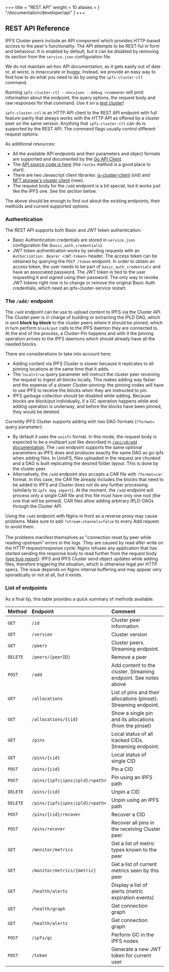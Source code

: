 +++
title = "REST API"
weight = 10
aliases = [
    "/documentation/developer/api"
]
+++

## REST API Reference

IPFS Cluster peers include an API component which provides HTTP-based access to the peer's functionality. The API attempts to be REST-ful in form and behaviour. It is enabled by default, but it can be disabled by removing its section from the `service.json` configuration file.

We do not maintain ad-hoc API documentation, as it gets easily out of date or, at worst, is innaccurate or buggy. Instead, we provide an easy way to find how to do what you need to do by using the `ipfs-cluster-ctl` command.

Running `ipfs-cluster-ctl --enc=json --debug <command>` will print information about the endpoint, the query options, the request body and raw responses for that command. Use it on a [test cluster](/documentation/quickstart/)!

`ipfs-cluster-ctl` is an HTTP API client to the REST API endpoint with full feature-parity that always works with the HTTP API as offered by a cluster peer on the same version. Anything that `ipfs-cluster-ctl` can do is supported by the REST API. The command flags usually control different request options.

As additional resources:

* All the available API endpoints and their parameters and object formats are supported and documented by the [Go API Client](https://pkg.go.dev/github.com/ipfs-cluster/ipfs-cluster/api/rest/client?tab=doc#Client).
* The [API source code is here](https://github.com/ipfs-cluster/ipfs-cluster/blob/master/api/rest/restapi.go) (the `routes` method is a good place to start).
* There are two Javascript client libraries: [js-cluster-client](https://github.com/ipfs-cluster/js-cluster-client) (old) and [NFT.storage's cluster client](https://github.com/nftstorage/ipfs-cluster) (new).
* The request body for the `/add` endpoint is a bit special, but it works just like the IPFS one. See the section below.

The above should be enough to find out about the existing endpoints, their methods and current supported options.

### Authentication

The REST API supports both Basic and JWT token authentication:

* Basic Authentication credentials are stored in `service.json` configuration file (`basic_auth_credentials`).
* JWT token authentication works by sending requests with an `Authorization: Bearer <JWT-token>` header. The access token can be obtained by querying the `POST /token` endpoint. In order to obtain an access token, the user needs to be part of `basic_auth_credentials` and have an associated password. The JWT token is tied to the user requesting it and signed using their password. The only way to revoke JWT tokens right now is to change or remove the original Basic Auth credentials, which need an ipfs-cluster-service restart.

### The `/add/` endpoint

The `/add` endpoint can be use to upload content to IPFS via the Cluster API. The Cluster peer is in charge of building or extracting the IPLD DAG, which is sent **block by block** to the cluster peers where it should be pinned, which in turn perform `block/put` calls to the IPFS daemon they are connected to. At the end of the process, a Cluster-Pin happens and with it the pinning operation arrives to the IPFS daemons which should already have all the needed blocks.

There are considerations to take into account here:

* Adding content via IPFS Cluster is slower because it replicates to all pinning locations at the same time that it adds.
* The `local=true` query parameter will instruct the cluster peer receiving the request to ingest all blocks locally. This makes adding way faster and the expense of a slower Cluster-pinning: the pinning nodes will have to use IPFS to receive the blocks when they are instructed to pin.
* IPFS garbage collection should be disabled while adding. Because blocks are block/put individually, if a GC operation happens while and adding operation is underway, and before the blocks have been pinned, they would be deleted.

Currently IPFS Cluster supports adding with two DAG-formats (`?format=` query parameter):

* By default it uses the `unixfs` format. In this mode, the request body is expected to be a multipart just like described in [`/api/v0/add` documentation](https://docs.ipfs.io/reference/http/api/#api-v0-add). The `/add` endpoint supports the same optional parameters as IPFS does and produces exactly the same DAG as go-ipfs when adding files. In UnixFS, files uploaded in the request are chunked and a DAG is built replicating the desired folder layout. This is done by the cluster peer.
* Alternatively, the `/add` endpoint also accepts a CAR file with `?format=car` format. In this case, the CAR file already includes the blocks that need to be added to IPFS and Cluster does not do any further processing (similarly to `ipfs dag import`). At the moment, the `/add` endpoint will process only a single CAR file and this file must have only one root (the one that will be pinned). CAR files allow adding arbitrary IPLD-DAGs through the Cluster API.

<div class="tipbox warning">Using the <code>/add</code> endpoint with Nginx in front as a reverse proxy may cause problems. Make sure to add <code>?stream-channels=false</code> to every Add request to avoid them.<br /><br />The problems manifest themselves as "connection reset by peer while reading upstream" errors in the logs. They are caused by read after write on the HTTP request/response cycle: Nginx refuses any application that has started sending the response body to read further from the request body (<a href="https://trac.nginx.org/nginx/ticket/1293" target="_blank">see bug report</a>). IPFS and IPFS Cluster send object updates while adding files, therefore triggering the situation, which is otherwise legal per HTTP specs. The issue depends on Nginx internal buffering and may appear very sporadically or not at all, but it exists.</div>

### List of endpoints

As a final tip, this table provides a quick summary of methods available.

|Method      |Endpoint              |Comment                          |
|:-----------|:---------------------|:--------------------------------|
|`GET`       |`/id`                 |Cluster peer information         |
|`GET`       |`/version`            |Cluster version|
|`GET`       |`/peers`              |Cluster peers. Streaming endpoint.|
|`DELETE`    |`/peers/{peerID}`     |Remove a peer|
|`POST`      |`/add`                |Add content to the cluster. Streaming endpoint. See notes above |
|`GET`       |`/allocations`        |List of pins and their allocations (pinset). Streaming endpoint. |
|`GET`       |`/allocations/{cid}`  |Show a single pin and its allocations (from the pinset)|
|`GET`       |`/pins`               |Local status of all tracked CIDs. Streaming endpoint. |
|`GET`       |`/pins/{cid}`         |Local status of single CID|
|`POST`      |`/pins/{cid}`         |Pin a CID|
|`POST`      |`/pins/{ipfs\|ipns\|ipld}/<path>`|Pin using an IPFS path|
|`DELETE`    |`/pins/{cid}`         |Unpin a CID|
|`DELETE`    |`/pins/{ipfs\|ipns\|ipld}/<path>`|Unpin using an IPFS path|
|`POST`      |`/pins/{cid}/recover` |Recover a CID|
|`POST`      |`/pins/recover`       |Recover all pins in the receiving Cluster peer|
|`GET`       |`/monitor/metrics`    |Get a list of metric types known to the peer |
|`GET`       |`/monitor/metrics/{metric}`    |Get a list of current metrics seen by this peer |
|`GET`       |`/health/alerts`       |Display a list of alerts (metric expiration events) |
|`GET`       |`/health/graph`        |Get connection graph |
|`GET`       |`/health/alerts`       |Get connection graph |
|`POST`      |`/ipfs/gc`             |Perform GC in the IPFS nodes |
|`POST`      |`/token`               |Generate a new JWT token for current user |
